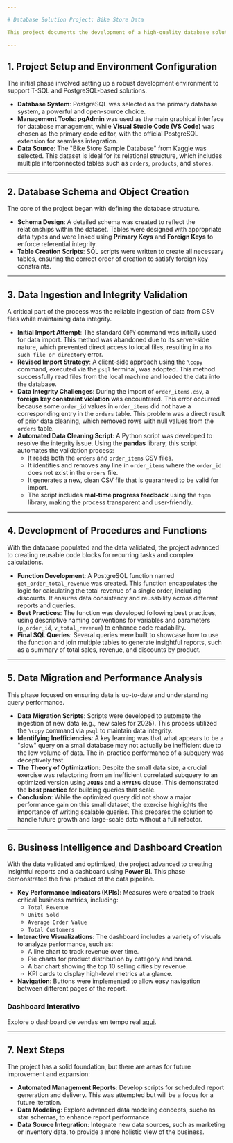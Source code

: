 ```yaml
---

# Database Solution Project: Bike Store Data

This project documents the development of a high-quality database solution using PostgreSQL and T-SQL, focused on the analysis and reporting of a bike store's sales data. The entire process, from environment setup to data cleaning and integrity, is detailed here.

---
```


## 1. Project Setup and Environment Configuration

The initial phase involved setting up a robust development environment to support T-SQL and PostgreSQL-based solutions.

* **Database System**: PostgreSQL was selected as the primary database system, a powerful and open-source choice.
* **Management Tools**: **pgAdmin** was used as the main graphical interface for database management, while **Visual Studio Code (VS Code)** was chosen as the primary code editor, with the official PostgreSQL extension for seamless integration.
* **Data Source**: The "Bike Store Sample Database" from Kaggle was selected. This dataset is ideal for its relational structure, which includes multiple interconnected tables such as `orders`, `products`, and `stores`.

---

## 2. Database Schema and Object Creation

The core of the project began with defining the database structure.

* **Schema Design**: A detailed schema was created to reflect the relationships within the dataset. Tables were designed with appropriate data types and were linked using **Primary Keys** and **Foreign Keys** to enforce referential integrity.
* **Table Creation Scripts**: SQL scripts were written to create all necessary tables, ensuring the correct order of creation to satisfy foreign key constraints.

---

## 3. Data Ingestion and Integrity Validation

A critical part of the process was the reliable ingestion of data from CSV files while maintaining data integrity.

* **Initial Import Attempt**: The standard `COPY` command was initially used for data import. This method was abandoned due to its server-side nature, which prevented direct access to local files, resulting in a `No such file or directory` error.
* **Revised Import Strategy**: A client-side approach using the `\copy` command, executed via the `psql` terminal, was adopted. This method successfully read files from the local machine and loaded the data into the database.
* **Data Integrity Challenges**: During the import of `order_items.csv`, a **foreign key constraint violation** was encountered. This error occurred because some `order_id` values in `order_items` did not have a corresponding entry in the `orders` table. This problem was a direct result of prior data cleaning, which removed rows with null values from the `orders` table.
* **Automated Data Cleaning Script**: A Python script was developed to resolve the integrity issue. Using the **pandas** library, this script automates the validation process:
    * It reads both the `orders` and `order_items` CSV files.
    * It identifies and removes any line in `order_items` where the `order_id` does not exist in the `orders` file.
    * It generates a new, clean CSV file that is guaranteed to be valid for import.
    * The script includes **real-time progress feedback** using the `tqdm` library, making the process transparent and user-friendly.

---

## 4. Development of Procedures and Functions

With the database populated and the data validated, the project advanced to creating reusable code blocks for recurring tasks and complex calculations.

* **Function Development**: A PostgreSQL function named `get_order_total_revenue` was created. This function encapsulates the logic for calculating the total revenue of a single order, including discounts. It ensures data consistency and reusability across different reports and queries.
* **Best Practices**: The function was developed following best practices, using descriptive naming conventions for variables and parameters (`p_order_id`, `v_total_revenue`) to enhance code readability.
* **Final SQL Queries**: Several queries were built to showcase how to use the function and join multiple tables to generate insightful reports, such as a summary of total sales, revenue, and discounts by product.

---

## 5. Data Migration and Performance Analysis

This phase focused on ensuring data is up-to-date and understanding query performance.

* **Data Migration Scripts**: Scripts were developed to automate the ingestion of new data (e.g., new sales for 2025). This process utilized the `\copy` command via `psql` to maintain data integrity.
* **Identifying Inefficiencies**: A key learning was that what appears to be a "slow" query on a small database may not actually be inefficient due to the low volume of data. The in-practice performance of a subquery was deceptively fast.
* **The Theory of Optimization**: Despite the small data size, a crucial exercise was refactoring from an inefficient correlated subquery to an optimized version using **`JOINs`** and a **`HAVING`** clause. This demonstrated the **best practice** for building queries that scale.
* **Conclusion**: While the optimized query did not show a major performance gain on this small dataset, the exercise highlights the importance of writing scalable queries. This prepares the solution to handle future growth and large-scale data without a full refactor.

---

## 6. Business Intelligence and Dashboard Creation

With the data validated and optimized, the project advanced to creating insightful reports and a dashboard using **Power BI**. This phase demonstrated the final product of the data pipeline.

* **Key Performance Indicators (KPIs)**: Measures were created to track critical business metrics, including:
    * `Total Revenue`
    * `Units Sold`
    * `Average Order Value`
    * `Total Customers`
* **Interactive Visualizations**: The dashboard includes a variety of visuals to analyze performance, such as:
    * A line chart to track revenue over time.
    * Pie charts for product distribution by category and brand.
    * A bar chart showing the top 10 selling cities by revenue.
    * KPI cards to display high-level metrics at a glance.
* **Navigation**: Buttons were implemented to allow easy navigation between different pages of the report.

### Dashboard Interativo

Explore o dashboard de vendas em tempo real [aqui](https://app.powerbi.com/groups/me/reports/3bde9a5c-35cc-440b-9535-2390b7ca17cf/8c44b869f9a828ba438f?experience=power-bi).

---

## 7. Next Steps

The project has a solid foundation, but there are areas for future improvement and expansion:

* **Automated Management Reports**: Develop scripts for scheduled report generation and delivery. This was attempted but will be a focus for a future iteration.
* **Data Modeling**: Explore advanced data modeling concepts, sucho as star schemas, to enhance report performance.
* **Data Source Integration**: Integrate new data sources, such as marketing or inventory data, to provide a more holistic view of the business.